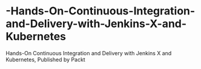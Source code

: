 # -Hands-On-Continuous-Integration-and-Delivery-with-Jenkins-X-and-Kubernetes
 Hands-On Continuous Integration and Delivery with Jenkins X and Kubernetes, Published by Packt
